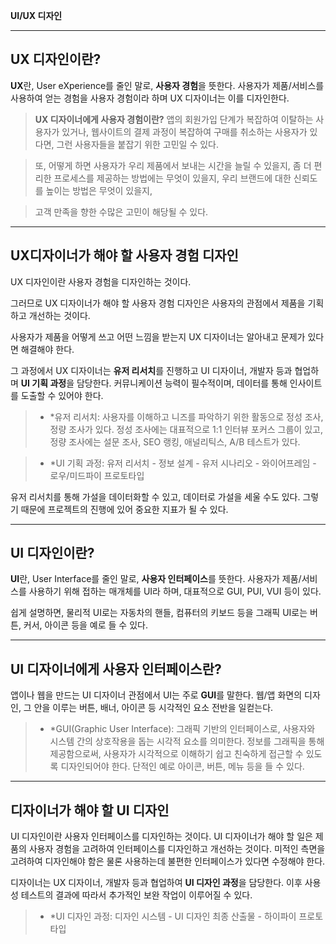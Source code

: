 **UI/UX 디자인**

***

**UX 디자인이란?**
------

**UX**란, User eXperience를 줄인 말로, **사용자 경험**을 뜻한다. 사용자가 제품/서비스를 사용하여 얻는 경험을 사용자 경험이라 하며 UX 디자이너는 이를 디자인한다.
> **UX 디자이너에게 사용자 경험이란?**
> 앱의 회원가입 단계가 복잡하여 이탈하는 사용자가 있거나,
> 웹사이트의 결제 과정이 복잡하여 구매를 취소하는 사용자가 있다면,
> 그런 사용자들을 붙잡기 위한 고민일 수 있다.

> 또, 어떻게 하면 사용자가 우리 제품에서 보내는 시간을 늘릴 수 있을지,
> 좀 더 편리한 프로세스를 제공하는 방법에는 무엇이 있을지,
> 우리 브랜드에 대한 신뢰도를 높이는 방법은 무엇이 있을지,

> 고객 만족을 향한  수많은 고민이 해당될 수 있다.

***

**UX디자이너가 해야 할 사용자 경험 디자인**
------

UX 디자인이란 사용자 경험을 디자인하는 것이다.

그러므로 UX 디자이너가 해야 할 사용자 경험 디자인은 사용자의 관점에서 제품을 기획하고 개선하는 것이다.

사용자가 제품을 어떻게 쓰고 어떤 느낌을 받는지 UX 디자이너는 알아내고 문제가 있다면 해결해야 한다.

그 과정에서 UX 디자이너는 **유저 리서치**를 진행하고 UI 디자이너, 개발자 등과 협업하며 **UI 기획 과정**을 담당한다. 커뮤니케이션 능력이 필수적이며, 데이터를 통해 인사이트를 도출할 수 있어야 한다. 
> - *유저 리서치: 사용자를 이해하고 니즈를 파악하기 위한 활동으로 정성 조사, 정량 조사가 있다. 정성 조사에는 대표적으로 1:1 인터뷰 포커스 그룹이 있고, 정량 조사에는 설문 조사, SEO 랭킹, 애널리틱스, A/B 테스트가 있다.

> - *UI 기획 과정: 유저 리서치 - 정보 설계 - 유저 시나리오 - 와이어프레임 - 로우/미드파이 프로토타입

유저 리서치를 통해 가설을 데이터화할 수 있고, 데이터로 가설을 세울 수도 있다. 그렇기 때문에 프로젝트의 진행에 있어 중요한 지표가 될 수 있다.
 
***

**UI 디자인이란?**
--------
**UI**란, User Interface를 줄인 말로, **사용자 인터페이스**를 뜻한다.
사용자가 제품/서비스를 사용하기 위해 접하는 매개체를 UI라 하며, 대표적으로 GUI, PUI, VUI 등이 있다.

쉽게 설명하면, 물리적 UI로는 자동차의 핸들, 컴퓨터의 키보드 등을 그래픽 UI로는 버튼, 커서, 아이콘 등을 예로 들 수 있다.

***

**UI 디자이너에게 사용자 인터페이스란?**
---------

앱이나 웹을 만드는 UI 디자이너 관점에서 UI는 주로 **GUI**를 말한다.
웹/앱 화면의 디자인, 그 안을 이루는 버튼, 배너, 아이콘 등 시각적인 요소 전반을 일컫는다.
> - *GUI(Graphic User Interface): 그래픽 기반의 인터페이스로, 사용자와 시스템 간의 상호작용을 돕는 시각적 요소를 의미한다.
정보를 그래픽을 통해 제공함으로써, 사용자가 시각적으로 이해하기 쉽고 친숙하게 접근할 수 있도록 디자인되어야 한다. 단적인 예로 아이콘, 버튼, 메뉴 등을 들 수 있다.

***

**디자이너가 해야 할 UI 디자인**
---------

UI 디자인이란 사용자 인터페이스를 디자인하는 것이다.
UI 디자이너가 해야 할 일은 제품의 사용자 경험을 고려하여 인터페이스를 디자인하고 개선하는 것이다.
미적인 측면을 고려하여 디자인해야 함은 물론 사용하는데 불편한 인터페이스가 있다면 수정해야 한다.

디자이너는 UX 디자이너, 개발자 등과 협업하여 **UI 디자인 과정**을 담당한다.
이후 사용성 테스트의 결과에 따라서 추가적인 보완 작업이 이루어질 수 있다.
> - *UI 디자인 과정: 디자인 시스템 - UI 디자인 최종 산출물 - 하이파이 프로토타입
